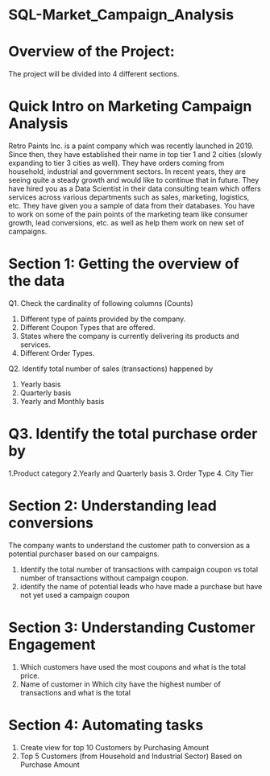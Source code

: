 # SQL-Market_Campaign_Analysis

# Overview of the Project:

 The project will be divided into 4 different sections.
 
# Quick Intro on Marketing Campaign Analysis

Retro Paints Inc. is a paint company which was recently launched in 2019. Since then, they have 
established their name in top tier 1 and 2 cities (slowly expanding to tier 3 cities as well). 
They have orders coming from household, industrial and government sectors. In recent years, 
they are seeing quite a steady growth and would like to continue that in future. 
They have hired you as a Data Scientist in their data consulting team which offers services across 
various departments such as sales, marketing, logistics, etc. 
They have given you a sample of data from their databases. You have to work on some of the 
pain points of the marketing team like consumer growth, lead conversions, etc. as well as help 
them work on new set of campaigns.

# Section 1: Getting the overview of the data

 Q1. Check the cardinality of following columns (Counts)
 
 1. Different type of paints provided by the company.
 2. Different Coupon Types that are offered.
 3. States where the company is currently delivering its products and services.
 4. Different Order Types.
 
 Q2. Identify total number of sales (transactions) happened by
 
 1. Yearly basis
 2. Quarterly basis
 3. Yearly and Monthly basis
 
 # Q3. Identify the total purchase order by
 
 1.Product category
 2.Yearly and Quarterly basis
 3. Order Type
 4. City Tier

# Section 2: Understanding lead conversions

 The company wants to understand the customer path to conversion as a potential purchaser based on our 
campaigns.

 1. Identify the total number of transactions with campaign coupon vs total number of transactions 
without campaign coupon.
 2. identify the name of potential leads who have made a purchase but have not yet used a campaign 
coupon

# Section 3: Understanding Customer Engagement

 1. Which customers have used the most coupons and what is the total price.
 2. Name of customer in Which city have the highest number of transactions and what is the total

# Section 4: Automating tasks

 1. Create view for top 10 Customers by Purchasing Amount
 2. Top 5 Customers (from Household and Industrial Sector) Based on Purchase Amount
